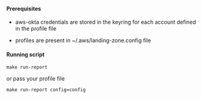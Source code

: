 #### Prerequisites

- aws-okta credentials are stored in the keyring for each account defined in the profile file

- profiles are present in ~/.aws/landing-zone.config file

#### Running script

`make run-report`

or pass your profile file

`make run-report config=config`
